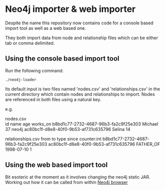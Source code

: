 # Neo4j importer & web importer

Despite the name this repository now contains code for a console based import tool as well as a web based one.

They both import data from node and relationship files which can be either tab or comma delimited.

## Using the console based import tool

Run the following command:

    ./neo4j-loader

Its default input is two files named 'nodes.csv' and 'relationships.csv' in the current directory which contain nodes and relationships to import. Nodes are referenced in both files using a natural key.

e.g.

nodes.csv	
	id   									name    age works_on
	b8bd1c77-2732-4687-96b3-fa2c9f25e303    Michael 37  neo4j
	ac80bc1f-d8e8-40f0-9b53-af731c635796    Selina  14
	

relationships.csv
	from 									to 										type    since   counter:int
	b8bd1c77-2732-4687-96b3-fa2c9f25e303    ac80bc1f-d8e8-40f0-9b53-af731c635796    FATHER_OF   1998-07-10  1

## Using the web based import tool

Bit esoteric at the moment as it involves changing the neo4j static JAR. Working out how it can be called from within [Neo4j browser](https://github.com/neo4j/neo4j-browser)